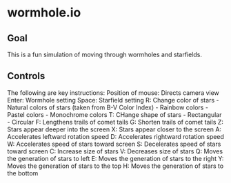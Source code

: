 # wormhole.io

## Goal
This is a fun simulation of moving through wormholes and starfields.

## Controls
The following are key instructions:
Position of mouse: Directs camera view
Enter: Wormhole setting
Space: Starfield setting
R: Change color of stars
    - Natural colors of stars (taken from B-V Color Index)
    - Rainbow colors
    - Pastel colors
    - Monochrome colors
T: CHange shape of stars
    - Rectangular
    - Circular
F: Lengthens trails of comet tails
G: Shorten trails of comet tails
Z: Stars appear deeper into the screen
X: Stars appear closer to the screen
A: Accelerates leftward rotation speed
D: Accelerates rightward rotation speed
W: Accelerates speed of stars toward screen
S: Decelerates speed of stars toward screen
C: Increase size of stars
V: Decreases size of stars
Q: Moves the generation of stars to left
E: Moves the generation of stars to the right
Y: Moves the generation of stars to the top
H: Moves the generation of stars to the bottom

